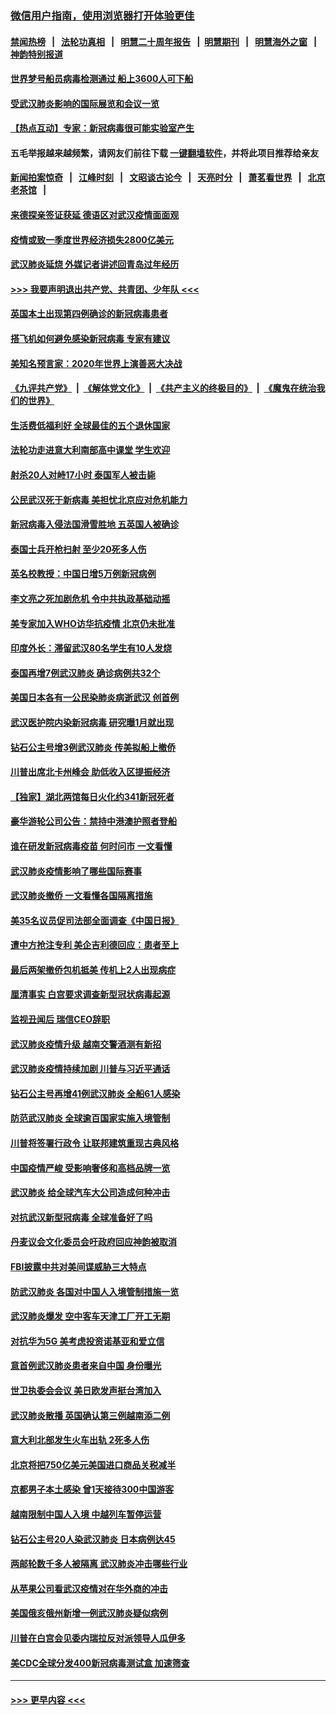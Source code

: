 ### [微信用户指南，使用浏览器打开体验更佳](https://github.com/gfw-breaker/banned-news1/blob/master/indexes/wechat-guide.md?t=0)
#### [禁闻热榜](热点新闻.md?t=0)  &nbsp;&nbsp;|&nbsp;&nbsp; [法轮功真相](https://github.com/gfw-breaker/truth/blob/master/README.md?t=0) &nbsp;&nbsp;|&nbsp;&nbsp; [明慧二十周年报告](https://github.com/gfw-breaker/mh-reports/blob/master/README.md?t=0) &nbsp;&nbsp;|&nbsp;&nbsp;[明慧期刊](https://github.com/gfw-breaker/mh-qikan) &nbsp;&nbsp;|&nbsp;&nbsp; [明慧海外之窗](https://github.com/gfw-breaker/mh-news/blob/master/README.md?t=0) &nbsp;&nbsp;|&nbsp;&nbsp; [神韵特别报道](https://github.com/gfw-breaker/mh-news/blob/master/shenyun.md?t=0)
#### [世界梦号船员病毒检测通过 船上3600人可下船](../pages/nsc418/n11856520.md?t=02100644) 
#### [受武汉肺炎影响的国际展览和会议一览](../pages/nsc418/n11856420.md?t=02100644) 
#### [【热点互动】专家：新冠病毒很可能实验室产生](../pages/nsc418/n11856378.md?t=02100644) 
#### 五毛举报越来越频繁，请网友们前往下载 [一键翻墙软件](https://github.com/gfw-breaker/ssr-accounts)，并将此项目推荐给亲友
#### [新闻拍案惊奇](https://github.com/gfw-breaker/banned-news1/blob/master/pages/link4.md) &nbsp;&nbsp;|&nbsp;&nbsp; [江峰时刻](https://github.com/gfw-breaker/banned-news1/blob/master/pages/link4.md) &nbsp;&nbsp;|&nbsp;&nbsp; [文昭谈古论今](https://github.com/gfw-breaker/banned-news1/blob/master/pages/link4.md) &nbsp;&nbsp;|&nbsp;&nbsp; [天亮时分](https://github.com/gfw-breaker/banned-news1/blob/master/pages/link4.md) &nbsp;&nbsp;|&nbsp;&nbsp; [萧茗看世界](https://github.com/gfw-breaker/banned-news1/blob/master/pages/link4.md) &nbsp;&nbsp;|&nbsp;&nbsp; [北京老茶馆](https://github.com/gfw-breaker/banned-news1/blob/master/pages/link4.md) &nbsp;&nbsp;|&nbsp;&nbsp; 
#### [来德探亲签证获延 德语区对武汉疫情面面观](../pages/nsc418/n11856283.md?t=02100644) 
#### [疫情或致一季度世界经济损失2800亿美元](../pages/nsc418/n11855639.md?t=02100644) 
#### [武汉肺炎延烧 外媒记者讲述回青岛过年经历](../pages/nsc418/n11856159.md?t=02100644) 
#### [>>> 我要声明退出共产党、共青团、少年队 <<<](https://github.com/begood0513/goodnews/blob/master/quit/letter.md) 
#### [英国本土出现第四例确诊的新冠病毒患者](../pages/nsc418/n11855930.md?t=02100644) 
#### [搭飞机如何避免感染新冠病毒 专家有建议](../pages/nsc418/n11853427.md?t=02100644) 
#### [美知名预言家：2020年世界上演善恶大决战](../pages/nsc418/n11855418.md?t=02100644) 
#### [《九评共产党》](https://github.com/begood0513/9ping.md/blob/master/README.md) &nbsp;|&nbsp; [《解体党文化》](../../../../jtdwh.md/blob/master/README.md)  &nbsp;|&nbsp; [《共产主义的终极目的》](../../../../gczydzjmd.md/blob/master/README.md) &nbsp;|&nbsp; [《魔鬼在统治我们的世界》](../../../../mgztzwmdsj.md/blob/master/README.md) 
#### [生活费低福利好 全球最佳的五个退休国家](../pages/nsc418/n11848347.md?t=02100644) 
#### [法轮功走进意大利南部高中课堂 学生欢迎](../pages/nsc418/n11853859.md?t=02100644) 
#### [射杀20人对峙17小时 泰国军人被击毙](../pages/nsc418/n11854869.md?t=02100644) 
#### [公民武汉死于新病毒 美担忧北京应对危机能力](../pages/nsc418/n11854331.md?t=02100644) 
#### [新冠病毒入侵法国滑雪胜地 五英国人被确诊](../pages/nsc418/n11854307.md?t=02100644) 
#### [泰国士兵开枪扫射 至少20死多人伤](../pages/nsc418/n11854276.md?t=02100644) 
#### [英名校教授：中国日增5万例新冠病例](../pages/nsc418/n11854174.md?t=02100644) 
#### [李文亮之死加剧危机 令中共执政基础动摇](../pages/nsc418/n11854003.md?t=02100644) 
#### [美专家加入WHO访华抗疫情 北京仍未批准](../pages/nsc418/n11854043.md?t=02100644) 
#### [印度外长：滞留武汉80名学生有10人发烧](../pages/nsc418/n11853821.md?t=02100644) 
#### [泰国再增7例武汉肺炎 确诊病例共32个](../pages/nsc418/n11853808.md?t=02100644) 
#### [美国日本各有一公民染肺炎病逝武汉 创首例](../pages/nsc418/n11853509.md?t=02100644) 
#### [武汉医护院内染新冠病毒 研究曝1月就出现](../pages/nsc418/n11852928.md?t=02100644) 
#### [钻石公主号增3例武汉肺炎 传美拟船上撤侨](../pages/nsc418/n11853240.md?t=02100644) 
#### [川普出席北卡州峰会 助低收入区提振经济](../pages/nsc418/n11853232.md?t=02100644) 
#### [【独家】湖北两馆每日火化约341新冠死者](../pages/nsc418/n11845444.md?t=02100644) 
#### [豪华游轮公司公告：禁持中港澳护照者登船](../pages/nsc418/n11852761.md?t=02100644) 
#### [谁在研发新冠病毒疫苗 何时问市 一文看懂](../pages/nsc418/n11852840.md?t=02100644) 
#### [武汉肺炎疫情影响了哪些国际赛事](../pages/nsc418/n11852441.md?t=02100644) 
#### [武汉肺炎撤侨 一文看懂各国隔离措施](../pages/nsc418/n11844216.md?t=02100644) 
#### [美35名议员促司法部全面调查《中国日报》](../pages/nsc418/n11852435.md?t=02100644) 
#### [遭中方抢注专利 美企吉利德回应：患者至上](../pages/nsc418/n11852037.md?t=02100644) 
#### [最后两架撤侨包机抵美 传机上2人出现病症](../pages/nsc418/n11852173.md?t=02100644) 
#### [厘清事实 白宫要求调查新型冠状病毒起源](../pages/nsc418/n11852106.md?t=02100644) 
#### [监视丑闻后 瑞信CEO辞职](../pages/nsc418/n11852127.md?t=02100644) 
#### [武汉肺炎疫情升级 越南交警酒测有新招](../pages/nsc418/n11851632.md?t=02100644) 
#### [武汉肺炎疫情持续加剧 川普与习近平通话](../pages/nsc418/n11851613.md?t=02100644) 
#### [钻石公主号再增41例武汉肺炎 全船61人感染](../pages/nsc418/n11850401.md?t=02100644) 
#### [防范武汉肺炎 全球逾百国家实施入境管制](../pages/nsc418/n11850557.md?t=02100644) 
#### [川普将签署行政令 让联邦建筑重现古典风格](../pages/nsc418/n11850654.md?t=02100644) 
#### [中国疫情严峻 受影响奢侈和高档品牌一览](../pages/nsc418/n11850319.md?t=02100644) 
#### [武汉肺炎 给全球汽车大公司造成何种冲击](../pages/nsc418/n11850056.md?t=02100644) 
#### [对抗武汉新型冠病毒 全球准备好了吗](../pages/nsc418/n11850142.md?t=02100644) 
#### [丹麦议会文化委员会吁政府回应神韵被取消](../pages/nsc418/n11849312.md?t=02100644) 
#### [FBI披露中共对美间谍威胁三大特点](../pages/nsc418/n11849700.md?t=02100644) 
#### [防武汉肺炎 各国对中国人入境管制措施一览](../pages/nsc418/n11838726.md?t=02100644) 
#### [武汉肺炎爆发 空中客车天津工厂开工无期](../pages/nsc418/n11849634.md?t=02100644) 
#### [对抗华为5G 美考虑投资诺基亚和爱立信](../pages/nsc418/n11849510.md?t=02100644) 
#### [意首例武汉肺炎患者来自中国 身份曝光](../pages/nsc418/n11849454.md?t=02100644) 
#### [世卫执委会会议 美日欧发声挺台湾加入](../pages/nsc418/n11849433.md?t=02100644) 
#### [武汉肺炎散播 英国确认第三例越南添二例](../pages/nsc418/n11849439.md?t=02100644) 
#### [意大利北部发生火车出轨 2死多人伤](../pages/nsc418/n11848999.md?t=02100644) 
#### [北京将把750亿美元美国进口商品关税减半](../pages/nsc418/n11848896.md?t=02100644) 
#### [京都男子本土感染 曾1天接待300中国游客](../pages/nsc418/n11848641.md?t=02100644) 
#### [越南限制中国人入境 中越列车暂停运营](../pages/nsc418/n11847844.md?t=02100644) 
#### [钻石公主号20人染武汉肺炎 日本病例达45](../pages/nsc418/n11847823.md?t=02100644) 
#### [两邮轮数千多人被隔离 武汉肺炎冲击哪些行业](../pages/nsc418/n11847456.md?t=02100644) 
#### [从苹果公司看武汉疫情对在华外商的冲击](../pages/nsc418/n11847586.md?t=02100644) 
#### [美国俄亥俄州新增一例武汉肺炎疑似病例](../pages/nsc418/n11847714.md?t=02100644) 
#### [川普在白宫会见委内瑞拉反对派领导人瓜伊多](../pages/nsc418/n11847391.md?t=02100644) 
#### [美CDC全球分发400新冠病毒测试盒 加速筛查](../pages/nsc418/n11847260.md?t=02100644) 

----
#### [ >>> 更早内容 <<< ](../indexes/nsc418-earlier.md)
